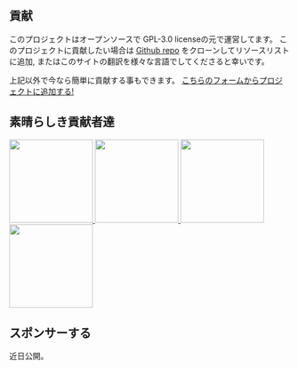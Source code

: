 ## 貢献

このプロジェクトはオープンソースで GPL-3.0 licenseの元で運営してます。 このプロジェクトに貢献したい場合は [Github repo](https://github.com/CSumm/helpmepoc) をクローンしてリソースリストに追加, またはこのサイトの翻訳を様々な言語でしてくださると幸いです。

上記以外で今なら簡単に貢献する事もできます。 <a href="https://gallant-ride-34b413.netlify.app/admin">こちらのフォームからプロジェクトに追加する!</a>

## 素晴らしき貢献者達

<a href="https://www.github.com/csumm"> <img width="150px" height="150px" src="/images/carlgithub.png"> </a>
<a href="https://github.com/calba5141114"> <img width="150px" height="150px" src="/images/carlosalba.jpeg"> </a>
<a href="https://github.com/natolcese"> <img width="150px" height="150px" src="/images/natalie_o.png"> </a>
<a href="https://github.com/marikonda"> <img width="150px" height="150px" src="/images/marikko.png"> </a>

## スポンサーする

近日公開。
